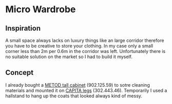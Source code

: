 <!--
author: @zusatzstoff
cover: /static/doubledesk/front_view.jpg
description: Wardrobe requiring less than 2m x 0.6m space
publish: 2014-04-16
comments: true
-->

Micro Wardrobe
==============

## Inspiration

A small space always lacks on luxury things like an large corridor therefore you have to be creative to store your clothing. In my case only a small corner less than 2m per 0.6m in the corridor was left. Unfortunately there is no suitable solution on the market so I had to build it myself.

## Concept

I already bought a [METOD tall cabinet](http://www.ikea.com/de/de/catalog/products/10212563/#/90212559) (902.125.59) to sotre cleaning materials and mounted it on [CAPITA legs](http://www.ikea.com/de/de/catalog/products/30244346/) (302.443.46). Temporarily I used a hallstand to hang up the coats that looked always kind of messy.
